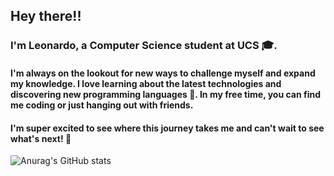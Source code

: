 ## Hey there!!
### I'm Leonardo, a Computer Science student at UCS 🎓. 
#### I'm always on the lookout for new ways to challenge myself and expand my knowledge. I love learning about the latest technologies and discovering new programming languages 🌟. In my free time, you can find me coding or just hanging out with friends. 
#### I'm super excited to see where this journey takes me and can't wait to see what's next! 🚀

![Anurag's GitHub stats](https://github-readme-stats.vercel.app/api?username=leonardomonteblanc&show_icons=true&theme=radical)
